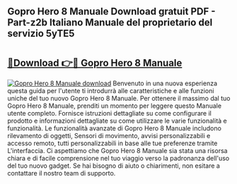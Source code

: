 ## Gopro Hero 8 Manuale Download gratuit PDF - Part-z2b Italiano Manuale del proprietario del servizio 5yTE5

# <h2><a href="http://dfc0jh.blite.top/?on=Gopro+Hero+8+Manuale">🔗Download 👉🔴 Gopro Hero 8 Manuale</a></h2>

[![Gopro Hero 8 Manuale download](https://i.imgur.com/lujVjoI.png)](http://dfc0jh.blite.top/?on=Gopro+Hero+8+Manuale)
Benvenuto in una nuova esperienza questa guida per l'utente ti introdurrà alle caratteristiche e alle funzioni uniche del tuo nuovo Gopro Hero 8 Manuale. Per ottenere il massimo dal tuo Gopro Hero 8 Manuale, prenditi un momento per leggere questo Manuale utente completo. Fornisce istruzioni dettagliate su come configurare il prodotto e informazioni dettagliate su come utilizzare le varie funzionalità e funzionalità. Le funzionalità avanzate di Gopro Hero 8 Manuale includono rilevamento di oggetti, Sensori di movimento, avvisi personalizzabili e accesso remoto, tutti personalizzabili in base alle tue preferenze tramite L'interfaccia. Ci aspettiamo che Gopro Hero 8 Manuale sia stata una risorsa chiara e di facile comprensione nel tuo viaggio verso la padronanza dell'uso del tuo nuovo gadget. Se hai bisogno di aiuto o chiarimenti, non esitare a contattare il nostro team di supporto.
